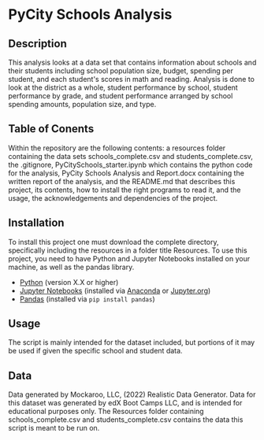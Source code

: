 # PyCity Schools Analysis
## Description
This analysis looks at a data set that contains information about schools and their students including school population size, budget, spending per student, and each student's scores in math and reading. Analysis is done to look at the district as a whole, student performance by school, student performance by grade, and student performance arranged by school spending amounts, population size, and type.
## Table of Conents
Within the repository are the following contents: a resources folder containing the data sets schools_complete.csv and students_complete.csv, the .gitignore, PyCitySchools_starter.ipynb which contains the python code for the analysis, PyCity Schools Analysis and Report.docx containing the written report of the analysis, and the README.md that describes this project, its contents, how to install the right programs to read it, and the usage, the acknowledgements and dependencies of the project. 
## Installation
To install this project one must download the complete directory, specifically including the resources in a folder title Resources. To use this project, you need to have Python and Jupyter Notebooks installed on your machine, as well as the pandas library.  
- [Python](https://www.python.org/) (version X.X or higher)
- [Jupyter Notebooks](https://jupyter.org/) (installed via [Anaconda](https://www.anaconda.com/) or [Jupyter.org](https://jupyter.org/install))
- [Pandas](https://pandas.pydata.org/) (installed via `pip install pandas`)
## Usage
The script is mainly intended for the dataset included, but portions of it may be used if given the specific school and student data. 
## Data
Data generated by Mockaroo, LLC, (2022) Realistic Data Generator. Data for this dataset was generated by edX Boot Camps LLC, and is intended for educational purposes only. The Resources folder containing schools_complete.csv and students_complete.csv contains the data this script is meant to be run on.
